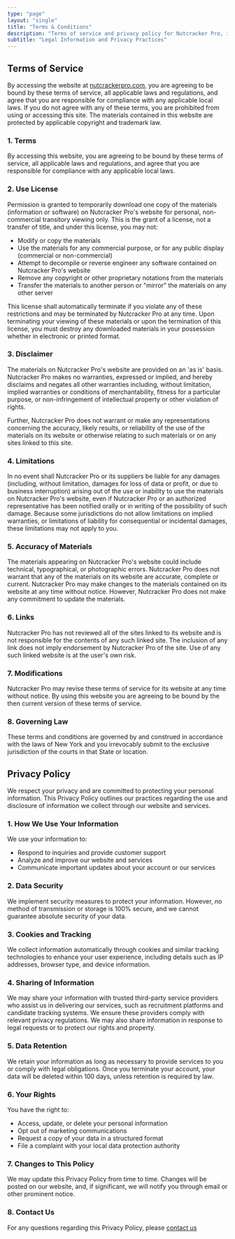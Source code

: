 ```yaml
---
type: "page"
layout: "single"
title: "Terms & Conditions"
description: "Terms of service and privacy policy for Nutcracker Pro, including usage terms, privacy practices, and data protection measures."
subtitle: "Legal Information and Privacy Practices"
---
```


## Terms of Service

By accessing the website at [nutcrackerpro.com](https://nutcrackerpro.com), you are agreeing to be bound by these terms of service, all applicable laws and regulations, and agree that you are responsible for compliance with any applicable local laws. If you do not agree with any of these terms, you are prohibited from using or accessing this site. The materials contained in this website are protected by applicable copyright and trademark law.

### 1. Terms

By accessing this website, you are agreeing to be bound by these terms of service, all applicable laws and regulations, and agree that you are responsible for compliance with any applicable local laws.

### 2. Use License

Permission is granted to temporarily download one copy of the materials (information or software) on Nutcracker Pro's website for personal, non-commercial transitory viewing only. This is the grant of a license, not a transfer of title, and under this license, you may not:

- Modify or copy the materials
- Use the materials for any commercial purpose, or for any public display (commercial or non-commercial)
- Attempt to decompile or reverse engineer any software contained on Nutcracker Pro's website
- Remove any copyright or other proprietary notations from the materials
- Transfer the materials to another person or "mirror" the materials on any other server

This license shall automatically terminate if you violate any of these restrictions and may be terminated by Nutcracker Pro at any time. Upon terminating your viewing of these materials or upon the termination of this license, you must destroy any downloaded materials in your possession whether in electronic or printed format.

### 3. Disclaimer

The materials on Nutcracker Pro's website are provided on an 'as is' basis. Nutcracker Pro makes no warranties, expressed or implied, and hereby disclaims and negates all other warranties including, without limitation, implied warranties or conditions of merchantability, fitness for a particular purpose, or non-infringement of intellectual property or other violation of rights.

Further, Nutcracker Pro does not warrant or make any representations concerning the accuracy, likely results, or reliability of the use of the materials on its website or otherwise relating to such materials or on any sites linked to this site.

### 4. Limitations

In no event shall Nutcracker Pro or its suppliers be liable for any damages (including, without limitation, damages for loss of data or profit, or due to business interruption) arising out of the use or inability to use the materials on Nutcracker Pro's website, even if Nutcracker Pro or an authorized representative has been notified orally or in writing of the possibility of such damage. Because some jurisdictions do not allow limitations on implied warranties, or limitations of liability for consequential or incidental damages, these limitations may not apply to you.

### 5. Accuracy of Materials

The materials appearing on Nutcracker Pro's website could include technical, typographical, or photographic errors. Nutcracker Pro does not warrant that any of the materials on its website are accurate, complete or current. Nutcracker Pro may make changes to the materials contained on its website at any time without notice. However, Nutcracker Pro does not make any commitment to update the materials.

### 6. Links

Nutcracker Pro has not reviewed all of the sites linked to its website and is not responsible for the contents of any such linked site. The inclusion of any link does not imply endorsement by Nutcracker Pro of the site. Use of any such linked website is at the user's own risk.

### 7. Modifications

Nutcracker Pro may revise these terms of service for its website at any time without notice. By using this website you are agreeing to be bound by the then current version of these terms of service.

### 8. Governing Law

These terms and conditions are governed by and construed in accordance with the laws of New York and you irrevocably submit to the exclusive jurisdiction of the courts in that State or location.

## Privacy Policy

We respect your privacy and are committed to protecting your personal information. This Privacy Policy outlines our practices regarding the use and disclosure of information we collect through our website and services.

### 1. How We Use Your Information

We use your information to:
- Respond to inquiries and provide customer support
- Analyze and improve our website and services
- Communicate important updates about your account or our services

### 2. Data Security

We implement security measures to protect your information. However, no method of transmission or storage is 100% secure, and we cannot guarantee absolute security of your data.

### 3. Cookies and Tracking

We collect information automatically through cookies and similar tracking technologies to enhance your user experience, including details such as IP addresses, browser type, and device information.

### 4. Sharing of Information

We may share your information with trusted third-party service providers who assist us in delivering our services, such as recruitment platforms and candidate tracking systems. We ensure these providers comply with relevant privacy regulations. We may also share information in response to legal requests or to protect our rights and property.

### 5. Data Retention

We retain your information as long as necessary to provide services to you or comply with legal obligations. Once you terminate your account, your data will be deleted within 100 days, unless retention is required by law.

### 6. Your Rights

You have the right to:
- Access, update, or delete your personal information
- Opt out of marketing communications
- Request a copy of your data in a structured format
- File a complaint with your local data protection authority

### 7. Changes to This Policy

We may update this Privacy Policy from time to time. Changes will be posted on our website, and, if significant, we will notify you through email or other prominent notice.

### 8. Contact Us

For any questions regarding this Privacy Policy, please [contact us](https://nutcrackerpro.ju.mp/)